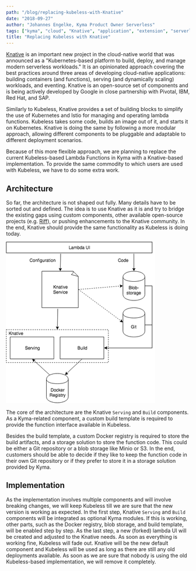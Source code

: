 ```yaml
---
path: "/blog/replacing-kubeless-with-Knative"
date: "2018-09-27"
author: "Johannes Engelke, Kyma Product Owner Serverless"
tags: ["kyma", "cloud", "Knative", "application", "extension", "serverless", "kubeless"]
title: "Replacing Kubeless with Knative"
---
```


[Knative](https://github.com/Knative/) is an important new project in the cloud-native world that was announced as a "Kubernetes-based platform to build, deploy, and manage modern serverless workloads." It is an opinionated approach covering the best practices around three areas of developing cloud-native applications: building containers (and functions), serving (and dynamically scaling) workloads, and eventing. Knative is an open-source set of components and is being actively developed by Google in close partnership with Pivotal, IBM, Red Hat, and SAP.

Similarly to Kubeless, Knative provides a set of building blocks to simplify the use of Kubernetes and Istio for managing and operating lambda functions. Kubeless takes some code, builds an image out of it, and starts it on Kubernetes. Knative is doing the same by following a more modular approach, allowing different components to be pluggable and adaptable to different deployment scenarios.

Because of this more flexible approach, we are planning to replace the current Kubeless-based Lambda Functions in Kyma with a Knative-based implementation. To provide the same commodity to which users are used with Kubeless, we have to do some extra work.

## Architecture

So far, the architecture is not shaped out fully. Many details have to be sorted out and defined. The idea is to use Knative as it is and try to bridge the existing gaps using custom components, other available open-source projects (e.g. [Riff](https://projectriff.io/)), or pushing enhancements to the Knative community. In the end, Knative should provide the same functionality as Kubeless is doing today.

![Serverless Kyma Architecture](./assets/3-serverless-kyma-architecture.png)

The core of the architecture are the Knative `Serving` and `Build` components. As a Kyma-related component, a custom build template is required to provide the function interface available in Kubeless.

Besides the build template, a custom Docker registry is required to store the build artifacts, and a storage solution to store the function code. This could be either a Git repository or a blob storage like Minio or S3. In the end, customers should be able to decide if they like to keep the function code in their own Git repository or if they prefer to store it in a storage solution provided by Kyma.

## Implementation

As the implementation involves multiple components and will involve breaking changes, we will keep Kubeless till we are sure that the new version is working as expected. In the first step, Knative `Serving` and `Build` components will be integrated as optional Kyma modules. If this is working, other parts, such as the Docker registry, blob storage, and build template, will be enabled step by step. As the last step, a new (forked) lambda UI will be created and adjusted to the Knative needs. As soon as everything is working fine, Kubeless will fade out. Knative will be the new default component and Kubeless will be used as long as there are still any old deployments available. As soon as we are sure that nobody is using the old Kubeless-based implementation, we will remove it completely.
